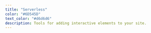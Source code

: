 ```yaml
---
title: "Serverless" 
color: "#6D545D"
text_color: "#d6d6d6"
description: Tools for adding interactive elements to your site.
---
```

